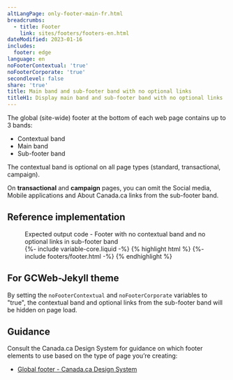 ```yaml
---
altLangPage: only-footer-main-fr.html
breadcrumbs:
  - title: Footer
    link: sites/footers/footers-en.html
dateModified: 2023-01-16
includes:
  footer: edge
language: en
noFooterContextual: 'true'
noFooterCorporate: 'true'
secondlevel: false
share: 'true'
title: Main band and sub-footer band with no optional links
titleH1: Display main band and sub-footer band with no optional links
---
```

<div class="wb-prettify all-pre hide"></div>

The global (site-wide) footer at the bottom of each web page contains up to 3 bands:

* Contextual band
* Main band
* Sub-footer band

The contextual band is optional on all page types (standard, transactional, campaign).

On **transactional** and **campaign** pages, you can omit the Social media, Mobile applications and About Canada.ca links from the sub-footer band.

## Reference implementation

<figure>
  <figcaption class="h3">Expected output code - Footer with no contextual band and no optional links in sub-footer band</figcaption>
{%- include variable-core.liquid -%}
{% highlight html %}
	{%- include footers/footer.html -%}
{% endhighlight %}
</figure>

## For GCWeb-Jekyll theme

By setting the `noFooterContextual` and `noFooterCorporate` variables to "true", the contextual band and optional links from the sub-footer band will be hidden on page load.</p>

## Guidance

Consult the Canada.ca Design System for guidance on which footer elements to use based on the type of page you’re creating:

* [Global footer - Canada.ca Design System](https://design.canada.ca/common-design-patterns/site-footer.html)
